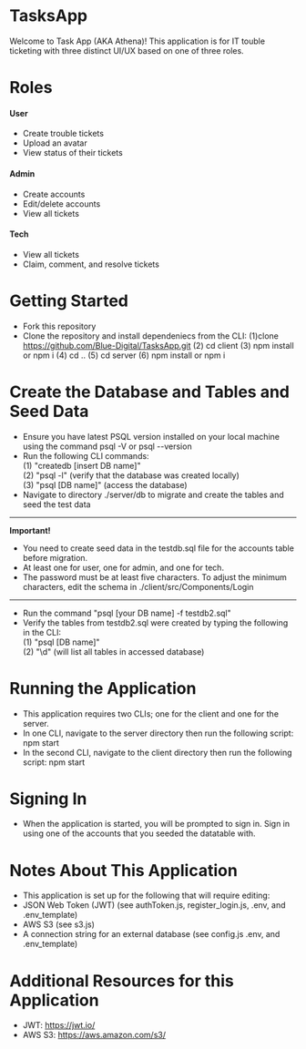 # TasksApp
Welcome to Task App (AKA Athena)! This application is for IT touble ticketing with three distinct UI/UX based on one of three roles.

# Roles
#### User
- Create trouble tickets
- Upload an avatar
- View status of their tickets

#### Admin
- Create accounts
- Edit/delete accounts
- View all tickets

#### Tech
- View all tickets
- Claim, comment, and resolve tickets

# Getting Started
- Fork this repository
- Clone the repository and install dependeniecs from the CLI:
  (1)clone https://github.com/Blue-Digital/TasksApp.git
  (2) cd client
  (3) npm install or npm i
  (4) cd .. 
  (5) cd server 
  (6) npm install or npm i
  
# Create the Database and Tables and Seed Data
- Ensure you have latest PSQL version installed on your local machine using the command psql -V or psql --version
- Run the following CLI commands:<br>
  (1) "createdb [insert DB name]"<br>
  (2) "psql -l" (verify that the database was created locally)<br>
  (3) "psql [DB name]" (access the database) <br>
 - Navigate to directory ./server/db to migrate and create the tables and seed the test data<br>
** **
**Important!**
- You need to create seed data in the testdb.sql file for the accounts table before migration. 
- At least one for user, one for admin, and one for tech.
- The password must be at least five characters. To adjust the minimum characters, edit the schema in ./client/src/Components/Login
** **
- Run the command "psql [your DB name] -f testdb2.sql" 
- Verify the tables from testdb2.sql were created by typing the following in the CLI:<br>
  (1) "psql [DB name]"<br>
  (2) "\d" (will list all tables in accessed database)<br>

# Running the Application
- This application requires two CLIs; one for the client and one for the server.
- In one CLI, navigate to the server directory then run the following script: npm start
- In the second CLI, navigate to the client directory then run the following script: npm start

# Signing In
- When the application is started, you will be prompted to sign in. Sign in using one of the accounts that you seeded the datatable with.

# Notes About This Application
- This application is set up for the following that will require editing:
-   JSON Web Token (JWT) (see authToken.js, register_login.js, .env, and .env_template)
-   AWS S3 (see s3.js)
-   A connection string for an external database (see config.js .env, and .env_template)

# Additional Resources for this Application 
- JWT: https://jwt.io/
- AWS S3: https://aws.amazon.com/s3/

